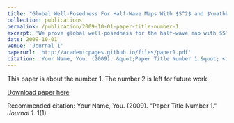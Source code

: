 ```yaml
---
title: "Global Well-Posedness For Half-Wave Maps With $S^2$ and $\mathbb{H}^2$ Targets For Small Smooth Initial Data"
collection: publications
permalink: /publication/2009-10-01-paper-title-number-1
excerpt: 'We prove global well-posedness for the half-wave map with $S^2$ target for small $H˙n2×H˙n2−1$ initial data. We also prove the global well-posedness for the equation with $\mathbb{H}^2$ target for small smooth B˙n22,1×B˙n2−12,1 initial data.'
date: 2009-10-01
venue: 'Journal 1'
paperurl: 'http://academicpages.github.io/files/paper1.pdf'
citation: 'Your Name, You. (2009). &quot;Paper Title Number 1.&quot; <i>Journal 1</i>. 1(1).'
---
```

This paper is about the number 1. The number 2 is left for future work.

[Download paper here](http://academicpages.github.io/files/paper1.pdf)

Recommended citation: Your Name, You. (2009). "Paper Title Number 1." <i>Journal 1</i>. 1(1).